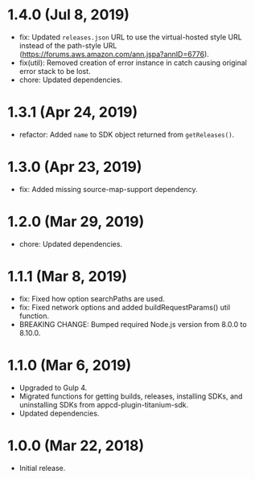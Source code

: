 # 1.4.0 (Jul 8, 2019)

 * fix: Updated `releases.json` URL to use the virtual-hosted style URL instead of the path-style
   URL (https://forums.aws.amazon.com/ann.jspa?annID=6776).
 * fix(util): Removed creation of error instance in catch causing original error stack to be lost.
 * chore: Updated dependencies.

# 1.3.1 (Apr 24, 2019)

 * refactor: Added `name` to SDK object returned from `getReleases()`.

# 1.3.0 (Apr 23, 2019)

 * fix: Added missing source-map-support dependency.

# 1.2.0 (Mar 29, 2019)

 * chore: Updated dependencies.

# 1.1.1 (Mar 8, 2019)

 * fix: Fixed how option searchPaths are used.
 * fix: Fixed network options and added buildRequestParams() util function.
 * BREAKING CHANGE: Bumped required Node.js version from 8.0.0 to 8.10.0.

# 1.1.0 (Mar 6, 2019)

 * Upgraded to Gulp 4.
 * Migrated functions for getting builds, releases, installing SDKs, and uninstalling SDKs from
   appcd-plugin-titanium-sdk.
 * Updated dependencies.

# 1.0.0 (Mar 22, 2018)

  * Initial release.

